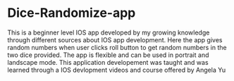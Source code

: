 # Dice-Randomize-app
This is a beginner level IOS app developed by my growing knowledge through different sources about IOS app development. Here the app gives random numbers when user clicks roll button to get random numbers in the two dice provided. The app is flexible and can be used in portrait and  landscape mode.
This application developement was taught and was learned through a IOS devlopment videos and course offered by Angela Yu
